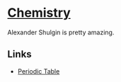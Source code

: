# [Chemistry](http://www.wikiwand.com/en/Chemistry)
Alexander Shulgin is pretty amazing.

## Links
- [Periodic Table](https://ptable.com/)